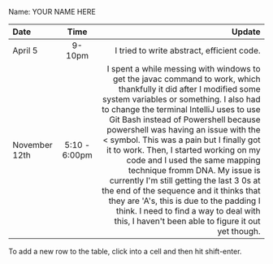 Name: YOUR NAME HERE

| Date          |     Time      |                                                                                                                                                                                                                                                                                                                                                                                                                                                                                                                                                                                                                                                                                Update |
|:--------------|:-------------:|--------------------------------------------------------------------------------------------------------------------------------------------------------------------------------------------------------------------------------------------------------------------------------------------------------------------------------------------------------------------------------------------------------------------------------------------------------------------------------------------------------------------------------------------------------------------------------------------------------------------------------------------------------------------------------------:|
| April 5       |    9-10pm     |                                                                                                                                                                                                                                                                                                                                                                                                                                                                                                                                                                                                                                            I tried to write abstract, efficient code. |
| November 12th | 5:10 - 6:00pm | I spent a while messing with windows to get the javac command to work, which thankfully it did after I modified some system variables or something. I also had to change the terminal IntelliJ uses to use Git Bash instead of Powershell because powershell was having an issue with the < symbol. This was a pain but I finally got it to work. Then, I started working on my code and I used the same mapping technique fromm DNA. My issue is currently I'm still getting the last 3 0s at the end of the sequence and it thinks that they are 'A's, this is due to the padding I think. I need to find a way to deal with this, I haven't been able to figure it out yet though. |


To add a new row to the table, click into a cell and then hit shift-enter.
